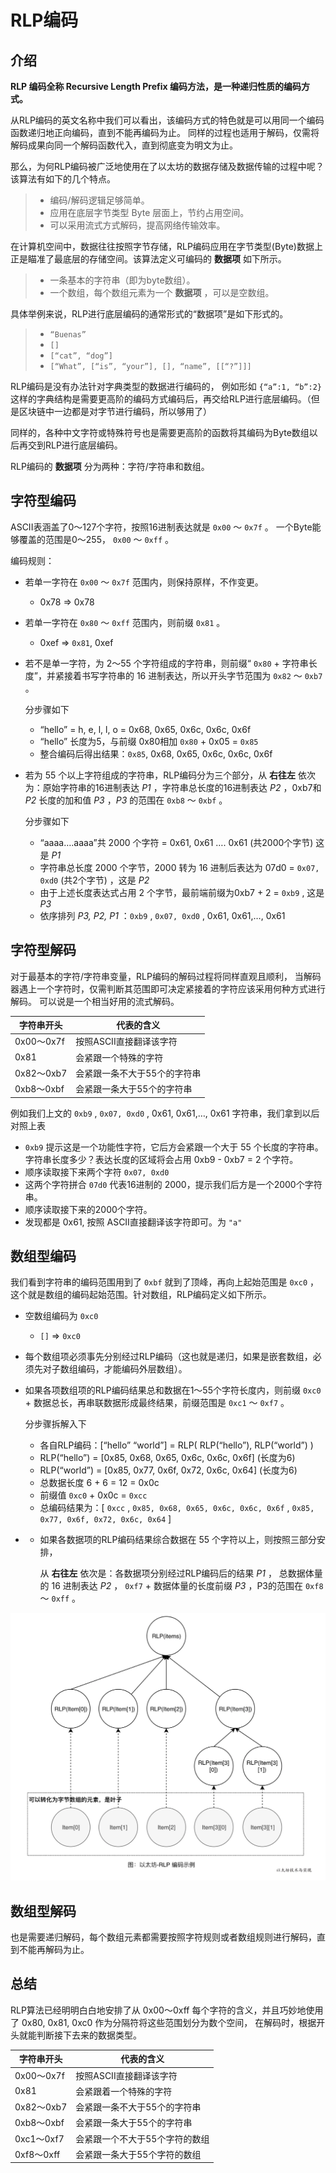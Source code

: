 # RLP编码

## 介绍

**RLP 编码全称 Recursive Length Prefix 编码方法，是一种递归性质的编码方式。**

从RLP编码的英文名称中我们可以看出，该编码方式的特色就是可以用同一个编码函数递归地正向编码，直到不能再编码为止。 同样的过程也适用于解码，仅需将解码成果向同一个解码函数代入，直到彻底变为明文为止。

那么，为何RLP编码被广泛地使用在了以太坊的数据存储及数据传输的过程中呢？该算法有如下的几个特点。

> - 编码/解码逻辑足够简单。
> - 应用在底层字节类型 Byte 层面上，节约占用空间。
> - 可以采用流式方式解码，提高网络传输效率。

在计算机空间中，数据往往按照字节存储，RLP编码应用在字节类型(Byte)数据上正是瞄准了最底层的存储空间。该算法定义可编码的 **数据项** 如下所示。

> - 一条基本的字符串（即为byte数组）。
> - 一个数组，每个数组元素为一个 **数据项** ，可以是空数组。

具体举例来说，RLP进行底层编码的通常形式的“数据项”是如下形式的。

> - `“Buenas”`
> - `[]`
> - `[“cat”, “dog”]`
> - `[“What”, [“is”, “your”], [], “name”, [[“?”]]]`

RLP编码是没有办法针对字典类型的数据进行编码的， 例如形如 `{“a”:1, “b”:2}` 这样的字典结构是需要更高阶的编码方式编码后，再交给RLP进行底层编码。（但是区块链中一边都是对字节进行编码，所以够用了）

同样的，各种中文字符或特殊符号也是需要更高阶的函数将其编码为Byte数组以后再交到RLP进行底层编码。

RLP编码的 **数据项** 分为两种：字符/字符串和数组。



## 字符型编码

ASCII表涵盖了0～127个字符，按照16进制表达就是 `0x00` ～ `0x7f` 。 一个Byte能够覆盖的范围是0～255， `0x00` ～ `0xff` 。

编码规则：

- 若单一字符在 `0x00` ～ `0x7f` 范围内，则保持原样，不作变更。

  - 0x78 => 0x78

- 若单一字符在 `0x80` ～ `0xff` 范围内，则前缀 `0x81` 。

  - 0xef => `0x81`, 0xef

- 若不是单一字符，为 2～55 个字符组成的字符串，则前缀“ `0x80` + 字符串长度”，并紧接着书写字符串的 16 进制表达，所以开头字节范围为 `0x82` ～ `0xb7` 。

  分步骤如下

  - “hello” = h, e, l, l, o = 0x68, 0x65, 0x6c, 0x6c, 0x6f
  - “hello” 长度为5，与前缀 0x80相加 `0x80` + 0x05 = `0x85`
  - 整合编码后得出结果：`0x85`, 0x68, 0x65, 0x6c, 0x6c, 0x6f

- 若为 55 个以上字符组成的字符串，RLP编码分为三个部分，从 **右往左** 依次为：原始字符串的16进制表达 *P1* ，字符串总长度的16进制表达 *P2* ，0xb7和 *P2* 长度的加和值 *P3* ，*P3* 的范围在 `0xb8` ～ `0xbf` 。

  分步骤如下

  - “aaaa….aaaa”共 2000 个字符 = 0x61, 0x61 …. 0x61 (共2000个字节) 这是 *P1*
  - 字符串总长度 2000 个字节，2000 转为 16 进制后表达为 07d0 = `0x07, 0xd0` (共2个字节) ，这是 *P2*
  - 由于上述长度表达式占用 2 个字节，最前端前缀为0xb7 + 2 = `0xb9` , 这是 *P3*
  - 依序排列 *P3, P2, P1* ：`0xb9` , `0x07, 0xd0` , 0x61, 0x61,…, 0x61



## 字符型解码

对于最基本的字符/字符串变量，RLP编码的解码过程将同样直观且顺利， 当解码器遇上一个字符时，仅需判断其范围即可决定紧接着的字符应该采用何种方式进行解码。 可以说是一个相当好用的流式解码。

| 字符串开头 | 代表的含义                   |
| ---------- | ---------------------------- |
| 0x00～0x7f | 按照ASCII直接翻译该字符      |
| 0x81       | 会紧跟一个特殊的字符         |
| 0x82～0xb7 | 会紧跟一条不大于55个的字符串 |
| 0xb8～0xbf | 会紧跟一条大于55个的字符串   |

例如我们上文的 `0xb9` , `0x07, 0xd0` , 0x61, 0x61,…, 0x61 字符串，我们拿到以后对照上表

- `0xb9` 提示这是一个功能性字符，它后方会紧跟一个大于 55 个长度的字符串。 字符串长度多少？表达长度的区域将会占用 0xb9 - 0xb7 = 2 个字符。
- 顺序读取接下来两个字符 `0x07, 0xd0`
- 这两个字符拼合 `07d0` 代表16进制的 2000，提示我们后方是一个2000个字符串。
- 顺序读取接下来的2000个字符。
- 发现都是 0x61, 按照 ASCII直接翻译该字符即可。为 `"a"`



## 数组型编码

我们看到字符串的编码范围用到了 `0xbf` 就到了顶峰，再向上起始范围是 `0xc0` ，这个就是数组的编码起始范围。针对数组，RLP编码定义如下所示。

- 空数组编码为 `0xc0`

  - `[]` => `0xc0`

- 每个数组项必须事先分别经过RLP编码（这也就是递归，如果是嵌套数组，必须先对子数组编码，才能编码外层数组）。

- 如果各项数组项的RLP编码结果总和数据在1～55个字符长度内，则前缀 `0xc0` + 数据总长，再串联数据形成最终结果，前缀范围是 `0xc1` ～ `0xf7` 。

  分步骤拆解入下

  - 各自RLP编码：[“hello” “world”] = RLP( RLP(“hello”), RLP(“world”) )
  - RLP(“hello”) = [0x85, 0x68, 0x65, 0x6c, 0x6c, 0x6f] (长度为6)
  - RLP(“world”) = [0x85, 0x77, 0x6f, 0x72, 0x6c, 0x64] (长度为6)
  - 总数据长度 6 + 6 = 12 = 0x0c
  - 前缀值 `0xc0` + 0x0c = `0xcc`
  - 总编码结果为：[ `0xcc` , `0x85, 0x68, 0x65, 0x6c, 0x6c, 0x6f` , `0x85, 0x77, 0x6f, 0x72, 0x6c, 0x64` ]

- - 如果各数据项的RLP编码结果综合数据在 55 个字符以上，则按照三部分安排，

    从 **右往左** 依次是：各数据项分别经过RLP编码后的结果 *P1* ， 总数据体量的 16 进制表达 *P2* ， `0xf7` + 数据体量的长度前缀 *P3* ，P3的范围在 `0xf8` ～ `0xff` 。

<img src="./rlp.assets/example.png" alt="screenshot2024-07-19 15.49.35" style="zoom:50%;" />



## 数组型解码

也是需要递归解码，每个数组元素都需要按照字符规则或者数组规则进行解码，直到不能再解码为止。



## 总结

RLP算法已经明明白白地安排了从 0x00～0xff 每个字符的含义，并且巧妙地使用了 0x80, 0x81, 0xc0 作为分隔符将这些范围划分为数个空间， 在解码时，根据开头就能判断接下去来的数据类型。

| 字符串开头 | 代表的含义                     |
| ---------- | ------------------------------ |
| 0x00～0x7f | 按照ASCII直接翻译该字符        |
| 0x81       | 会紧跟着一个特殊的字符         |
| 0x82～0xb7 | 会紧跟一条不大于55个的字符串   |
| 0xb8～0xbf | 会紧跟一条大于55个的字符串     |
| 0xc1～0xf7 | 会紧跟一个不大于55个字符的数组 |
| 0xf8～0xff | 会紧跟一条大于55个字符的数组   |